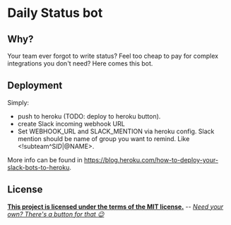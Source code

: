 # Daily Status bot

## Why?
Your team ever forgot to write status? Feel too cheap to pay for complex integrations you don't need? Here comes this bot.

## Deployment
Simply:
* push to heroku (TODO: deploy to heroku button).
* create Slack incoming webhook URL
* Set WEBHOOK_URL and SLACK_MENTION via heroku config. Slack mention should be name of group you want to remind. Like <!subteam^S$ID|@$NAME>.

More info can be found in https://blog.heroku.com/how-to-deploy-your-slack-bots-to-heroku.

## License

**[This project is licensed under the terms of the MIT license.](http://license-me.herokuapp.com)**
 -- [_Need your own? There's a button for that :wink:_](https://github.com/mattcreager/license)
